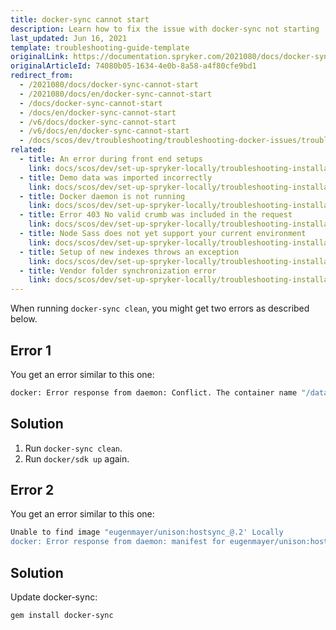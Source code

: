 ```yaml
---
title: docker-sync cannot start
description: Learn how to fix the issue with docker-sync not starting
last_updated: Jun 16, 2021
template: troubleshooting-guide-template
originalLink: https://documentation.spryker.com/2021080/docs/docker-sync-cannot-start
originalArticleId: 74080b05-1634-4e0b-8a58-a4f80cfe9bd1
redirect_from:
  - /2021080/docs/docker-sync-cannot-start
  - /2021080/docs/en/docker-sync-cannot-start
  - /docs/docker-sync-cannot-start
  - /docs/en/docker-sync-cannot-start
  - /v6/docs/docker-sync-cannot-start
  - /v6/docs/en/docker-sync-cannot-start
  - /docs/scos/dev/troubleshooting/troubleshooting-docker-issues/troubleshooting-docker-installation/docker-sync-cannot-start.html
related:
  - title: An error during front end setups
    link: docs/scos/dev/set-up-spryker-locally/troubleshooting-installation/an-error-during-front-end-setup.html
  - title: Demo data was imported incorrectly
    link: docs/scos/dev/set-up-spryker-locally/troubleshooting-installation/demo-data-was-imported-incorrectly.html
  - title: Docker daemon is not running
    link: docs/scos/dev/set-up-spryker-locally/troubleshooting-installation/docker-daemon-is-not-running.html
  - title: Error 403 No valid crumb was included in the request
    link: docs/scos/dev/set-up-spryker-locally/troubleshooting-installation/error-403-no-valid-crumb-was-included-in-the-request.html
  - title: Node Sass does not yet support your current environment
    link: docs/scos/dev/set-up-spryker-locally/troubleshooting-installation/node-saas-does-not-yet-support-your-current-environment.html
  - title: Setup of new indexes throws an exception
    link: docs/scos/dev/set-up-spryker-locally/troubleshooting-installation/setup-of-new-indexes-throws-an-exception.html
  - title: Vendor folder synchronization error
    link: docs/scos/dev/set-up-spryker-locally/troubleshooting-installation/vendor-folder-synchronization-error.html
---
```


When running `docker-sync clean`, you might get two errors as described below.

## Error 1

You get an error similar to this one:

```bash
docker: Error response from daemon: Conflict. The container name "/data-sync" is already in use by container "47dd708a7a7f9550390432289bd85fe0e4491b080748fcbba7ddb3331de2c7e7". You have to remove (or rename) that container to be able to reuse that name.
```

## Solution

1. Run `docker-sync clean`.
2. Run `docker/sdk up` again.

## Error 2

You get an error similar to this one:

```bash
Unable to find image "eugenmayer/unison:hostsync_@.2' Locally
docker: Error response from daemon: manifest for eugenmayer/unison:hostsync_@.2 not found: manifest unknown: manifest unknown.
```

## Solution

Update docker-sync:

```bash
gem install docker-sync
```
